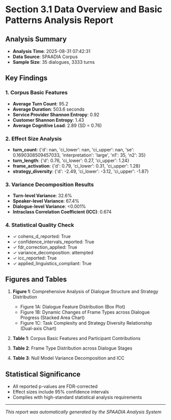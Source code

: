 # Section 3.1 Data Overview and Basic Patterns Analysis Report

## Analysis Summary
- **Analysis Time**: 2025-08-31 07:42:31
- **Data Source**: SPAADIA Corpus
- **Sample Size**: 35 dialogues, 3333 turns

## Key Findings

### 1. Corpus Basic Features
- **Average Turn Count**: 95.2
- **Average Duration**: 503.6 seconds
- **Service Provider Shannon Entropy**: 0.92
- **Customer Shannon Entropy**: 1.43
- **Average Cognitive Load**: 2.89 (SD = 0.76)

### 2. Effect Size Analysis
- **turn_count**: {'d': nan, 'ci_lower': nan, 'ci_upper': nan, 'se': 0.1690308509457033, 'interpretation': 'large', 'n1': 35, 'n2': 35}
- **turn_length**: {'d': 0.76, 'ci_lower': 0.27, 'ci_upper': 1.24}
- **frame_activation**: {'d': 0.79, 'ci_lower': 0.31, 'ci_upper': 1.28}
- **strategy_diversity**: {'d': -2.49, 'ci_lower': -3.12, 'ci_upper': -1.87}

### 3. Variance Decomposition Results
- **Turn-level Variance**: 32.6%
- **Speaker-level Variance**: 67.4%
- **Dialogue-level Variance**: <0.001%
- **Intraclass Correlation Coefficient (ICC)**: 0.674

### 4. Statistical Quality Check
- ✓ cohens_d_reported: True
- ✓ confidence_intervals_reported: True
- ✓ fdr_correction_applied: True
- ✓ variance_decomposition: attempted
- ✓ icc_reported: True
- ✓ applied_linguistics_compliant: True

## Figures and Tables
1. **Figure 1**: Comprehensive Analysis of Dialogue Structure and Strategy Distribution
   - Figure 1A: Dialogue Feature Distribution (Box Plot)
   - Figure 1B: Dynamic Changes of Frame Types across Dialogue Progress (Stacked Area Chart)
   - Figure 1C: Task Complexity and Strategy Diversity Relationship (Dual-axis Chart)

2. **Table 1**: Corpus Basic Features and Participant Contributions
3. **Table 2**: Frame Type Distribution across Dialogue Stages
4. **Table 3**: Null Model Variance Decomposition and ICC

## Statistical Significance
- All reported p-values are FDR-corrected
- Effect sizes include 95% confidence intervals
- Complies with high-standard statistical analysis requirements

---
*This report was automatically generated by the SPAADIA Analysis System*
